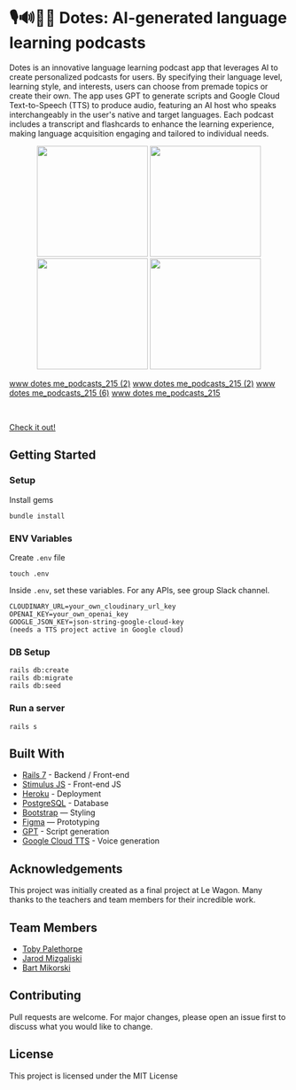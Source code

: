 # 🎙️🔊🧑‍🏫 Dotes: AI-generated language learning podcasts

Dotes is an innovative language learning podcast app that leverages AI to create personalized podcasts for users. By specifying their language level, learning style, and interests, users can choose from premade topics or create their own. The app uses GPT to generate scripts and Google Cloud Text-to-Speech (TTS) to produce audio, featuring an AI host who speaks interchangeably in the user's native and target languages. Each podcast includes a transcript and flashcards to enhance the learning experience, making language acquisition engaging and tailored to individual needs.

<p align="center">
  <img src="https://github.com/user-attachments/assets/42d78ccf-c28f-46ec-a3a8-dab7528167cc" width="200" />
  <img src="https://github.com/user-attachments/assets/0d238658-853d-4ec4-a124-ca6d21359951" width="200" />
  <img src="https://github.com/user-attachments/assets/a16efc45-71e4-4953-81a2-292ffb7df6d2" width="200" />
  <img src="https://github.com/user-attachments/assets/fb3117d1-2d6b-41f2-8cfb-1806b3ae398a" width="200" />
</p>

[www dotes me_podcasts_215 (2)](https://github.com/user-attachments/assets/42d78ccf-c28f-46ec-a3a8-dab7528167cc)
[www dotes me_podcasts_215 (2)](https://github.com/user-attachments/assets/0d238658-853d-4ec4-a124-ca6d21359951)
[www dotes me_podcasts_215 (6)](https://github.com/user-attachments/assets/a16efc45-71e4-4953-81a2-292ffb7df6d2)
[www dotes me_podcasts_215](https://github.com/user-attachments/assets/fb3117d1-2d6b-41f2-8cfb-1806b3ae398a)

<br>

[Check it out!](https://www.dotes.me)
   

## Getting Started
### Setup

Install gems
```
bundle install
```

### ENV Variables
Create `.env` file
```
touch .env
```
Inside `.env`, set these variables. For any APIs, see group Slack channel.
```
CLOUDINARY_URL=your_own_cloudinary_url_key
OPENAI_KEY=your_own_openai_key
GOOGLE_JSON_KEY=json-string-google-cloud-key
(needs a TTS project active in Google cloud)
```

### DB Setup
```
rails db:create
rails db:migrate
rails db:seed
```

### Run a server
```
rails s
```

## Built With
- [Rails 7](https://guides.rubyonrails.org/) - Backend / Front-end
- [Stimulus JS](https://stimulus.hotwired.dev/) - Front-end JS
- [Heroku](https://heroku.com/) - Deployment
- [PostgreSQL](https://www.postgresql.org/) - Database
- [Bootstrap](https://getbootstrap.com/) — Styling
- [Figma](https://www.figma.com) — Prototyping
- [GPT](https://openai.com/api/) - Script generation
- [Google Cloud TTS](https://cloud.google.com/text-to-speech) - Voice generation

## Acknowledgements
This project was initially created as a final project at Le Wagon. Many thanks to the teachers and team members for their incredible work.

## Team Members
- [Toby Palethorpe](https://www.linkedin.com/in/toby-palethorpe-826aaa90/)
- [Jarod Mizgaliski](https://www.linkedin.com/in/jarod-mizgalski-429546229/)
- [Bart Mikorski](https://github.com/Sadcrispy)

## Contributing
Pull requests are welcome. For major changes, please open an issue first to discuss what you would like to change.

## License
This project is licensed under the MIT License
